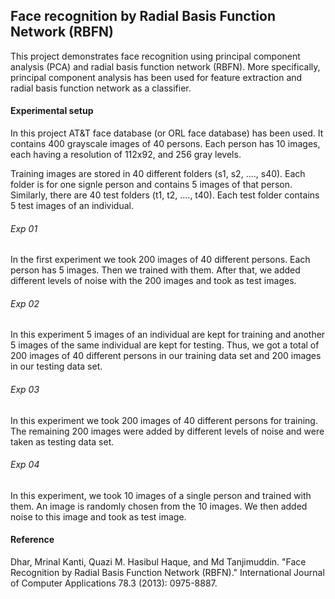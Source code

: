 ## Face recognition by Radial Basis Function Network (RBFN)

This project demonstrates face recognition using principal component analysis (PCA) and
radial basis function network (RBFN). More specifically, principal component analysis has been used for feature extraction and radial basis
function network as a classifier. 

#### Experimental setup
In this project AT&T face database (or ORL face database) has been used. It contains 400 grayscale images of 40 persons. Each person has 10 images, each having a resolution of 112x92, and 256 gray levels.

Training images are stored in 40 different folders (s1, s2, ...., s40). Each folder is for one signle person
and contains 5 images of that person. Similarly, there are 40 test folders (t1, t2, ...., t40).
Each test folder contains 5 test images of an individual. 

###### Exp 01
In the first experiment we took 200 images of 40 different persons. Each person has 5 images. Then we trained with them. After that, we added different levels of noise with the 200 images and took as test images.

###### Exp 02
In this experiment 5 images of an individual are kept for training and another 5 images of the same individual are kept for testing. Thus, we got a total of 200 images of 40 different persons in our training data set and 200 images in our testing data set.

###### Exp 03
In this experiment we took 200 images of 40 different persons for training. The remaining 200 images were added by different levels of noise and were taken as testing data set.

###### Exp 04
In this experiment, we took 10 images of a single person and trained with them. An image is randomly chosen from the 10 images. We then added noise to this image and took as test image. 

#### Reference
Dhar, Mrinal Kanti, Quazi M. Hasibul Haque, and Md Tanjimuddin. "Face Recognition by Radial Basis Function Network (RBFN)." International Journal of Computer Applications 78.3 (2013): 0975-8887. 